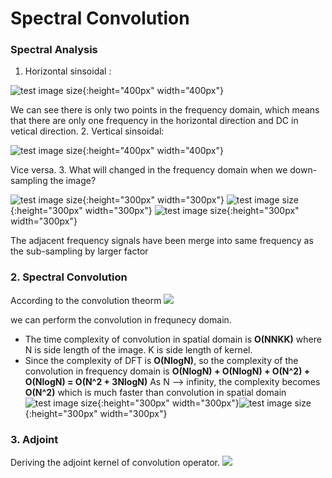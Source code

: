 # Spectral Convolution
### Spectral Analysis
1. Horizontal sinsoidal : 

![test image size](https://i.imgur.com/ymlgpKf.png){:height="400px" width="400px"}

We can see there is only two points in the frequency domain, which means that there are only one frequency in the horizontal direction and DC in vetical direction.
2. Vertical sinsoidal:

![test image size](https://i.imgur.com/diQ7hlZ.png){:height="400px" width="400px"}

Vice versa.
3. What will changed in the frequency domain when we down-sampling the image?

![test image size](https://i.imgur.com/tEc95nv.png){:height="300px" width="300px"}
![test image size](https://i.imgur.com/OZYJluX.png){:height="300px" width="300px"}
![test image size](https://i.imgur.com/s6lTMHR.png){:height="300px" width="300px"}


The adjacent frequency signals have been merge into same frequency as the sub-sampling by larger factor

### 2. Spectral Convolution
According to the convolution theorm 
![](https://i.imgur.com/nqnXUUZ.png)

we can perform the convolution in frequnecy domain.

* The time complexity of convolution in spatial domain is **O(NNKK)** where N is side length of the image. K is side length of kernel.
* Since the complexity of DFT is **O(NlogN)**, so the complexity of the convolution in frequency domain is
**O(NlogN) + O(NlogN) + O(N^2) + O(NlogN) = O(N^2 + 3NlogN)**
As N --> infinity, the complexity becomes **O(N^2)** which is much faster than convolution in spatial domain
![test image size](https://i.imgur.com/V80x24W.png){:height="300px" width="300px"}![test image size](https://i.imgur.com/ZuFkjnN.png){:height="300px" width="300px"}
### 3. Adjoint
Deriving the adjoint kernel of convolution operator.
![](https://i.imgur.com/3jOHOIZ.png)



